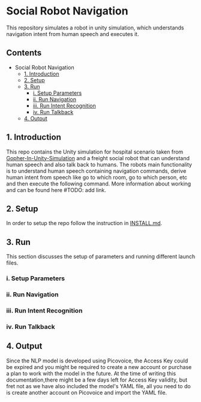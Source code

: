 # Social Robot Navigation
This repository simulates a robot in unity simulation, which understands navigation intent from human speech and executes it.

## Contents
- Social Robot Navigation
  - [1. Introduction](#1-introduction)
  - [2. Setup](#2-setup)
  - [3. Run](#3-run)
    - [i. Setup Parameters](#i-setup-parameters)
    - [ii. Run Navigation](#ii-run-navigation)
    - [iii. Run Intent Recognition](#iii-run-intent-recognition)
    - [iv. Run Talkback](#iv-run-talkback)
  - [4. Output](#4-output)

## 1. Introduction
This repo contains the Unity simulation for hospital scenario taken from [Gopher-In-Unity-Simulation](https://github.com/hiro-wpi/Gopher-In-Unity-Simulation) and a freight social robot that can understand human speech and also talk back to humans. The robots main functionality is to understand human speech containing navigation commands, derive human intent from speech like go to which room, go to which person, etc and then execute the following command. More information about working and can be found here #TODO: add link.

## 2. Setup
In order to setup the repo follow the instruction in [INSTALL.md]().

## 3. Run
This section discusses the setup of parameters and running different launch files.

### i. Setup Parameters


### ii. Run Navigation


### iii. Run Intent Recognition


### iv. Run Talkback


## 4. Output

Since the NLP model is developed using Picovoice, the Access Key could be expired and you might be required to create a new account or purchase a plan to work with the model in the future. At the time of writing this documentation,there might be a few days left for Access Key validity, but fret not as we have also included the model's YAML file, all you need to do is create another account on Picovoice and import the YAML file. 
